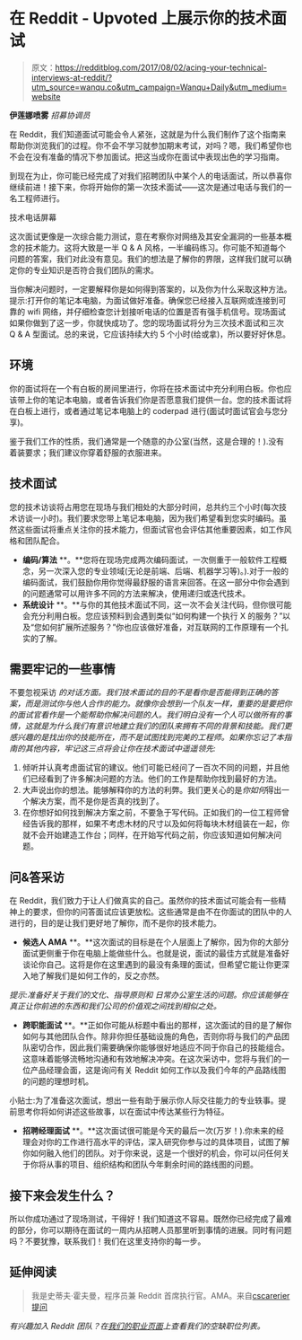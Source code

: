 # 在 Reddit - Upvoted 上展示你的技术面试

> 原文：<https://redditblog.com/2017/08/02/acing-your-technical-interviews-at-reddit/?utm_source=wanqu.co&utm_campaign=Wanqu+Daily&utm_medium=website>

**伊莲娜喷雾** *招募协调员*

在 Reddit，我们知道面试可能会令人紧张，这就是为什么我们制作了这个指南来帮助你浏览我们的过程。你不会不学习就参加期末考试，对吗？嗯，我们希望你也不会在没有准备的情况下参加面试。把这当成你在面试中表现出色的学习指南。

到现在为止，你可能已经完成了对我们招聘团队中某个人的电话面试，所以恭喜你继续前进！接下来，你将开始你的第一次技术面试——这次是通过电话与我们的一名工程师进行。

技术电话屏幕

这次面试更像是一次综合能力测试，意在考察你对网络及其安全漏洞的一些基本概念的技术能力。这将大致是一半 Q & A 风格，一半编码练习。你可能不知道每个问题的答案，我们对此没有意见。我们的想法是了解你的界限，这样我们就可以确定你的专业知识是否符合我们团队的需求。

当你解决问题时，一定要解释你是如何得到答案的，以及你为什么采取这种方法。提示:打开你的笔记本电脑，为面试做好准备。确保您已经接入互联网或连接到可靠的 wifi 网络，并仔细检查您计划接听电话的位置是否有强手机信号。现场面试如果你做到了这一步，你就快成功了。您的现场面试将分为三次技术面试和三次 Q & A 型面试。总的来说，它应该持续大约 5 个小时(给或拿)，所以要好好休息。

## **环境**

你的面试将在一个有白板的房间里进行，你将在技术面试中充分利用白板。你也应该带上你的笔记本电脑，或者告诉我们你是否愿意我们提供一台。您的技术面试将在白板上进行，或者通过笔记本电脑上的 coderpad 进行(面试时面试官会与您分享)。

鉴于我们工作的性质，我们通常是一个随意的办公室(当然，这是合理的！).没有着装要求；我们建议你穿着舒服的衣服进来。

## **技术面试**

您的技术访谈将占用您在现场与我们相处的大部分时间，总共约三个小时(每次技术访谈一小时)。我们要求您带上笔记本电脑，因为我们希望看到您实时编码。虽然这些面试将重点关注你的技术能力，但面试官也会评估其他重要因素，如工作风格和团队配合。

*   **编码/算法** **。**您将在现场完成两次编码面试，一次侧重于一般软件工程概念，另一次深入您的专业领域(无论是前端、后端、机器学习等)。).对于一般的编码面试，我们鼓励你用你觉得最舒服的语言来回答。在这一部分中你会遇到的问题通常可以用许多不同的方法来解决，使用递归或迭代技术。
*   **系统设计** **。**与你的其他技术面试不同，这一次不会关注代码，但你很可能会充分利用白板。您应该预料到会遇到类似“如何构建一个执行 X 的服务？”以及“您如何扩展所述服务？”你也应该做好准备，对互联网的工作原理有一个扎实的了解。

## **需要牢记的一些事情**

不要忽视采访 *的对话方面。我们技术面试的目的不是看你是否能得到正确的答案，而是测试你与他人合作的能力。就像你会想到一个队友一样，重要的是要把你的面试官看作是一个能帮助你解决问题的人。我们明白没有一个人可以做所有的事情，这就是为什么我们有意识地建立我们的团队来拥有不同的背景和技能。我们更感兴趣的是找出你的技能所在，而不是试图找到完美的工程师。如果你忘记了本指南的其他内容，牢记这三点将会让你在技术面试中遥遥领先:*

1.  倾听并认真考虑面试官的建议。他们可能已经问了一百次不同的问题，并且他们已经看到了许多解决问题的方法。他们的工作是帮助你找到最好的方法。
2.  大声说出你的想法。能够解释你的方法的利弊。我们更关心的是*你如何*得出一个解决方案，而不是你是否真的找到了。
3.  在你想好如何找到解决方案之前，不要急于写代码。正如我们的一位工程师曾经告诉我的那样，如果不考虑木材的尺寸以及如何将每块木材组装在一起，你就不会开始建造工作台；同样，在开始写代码之前，你应该知道如何解决问题。

## **问&答采访**

在 Reddit，我们致力于让人们做真实的自己。虽然你的技术面试可能会有一些精神上的要求，但你的问答面试应该更放松。这些通常是由不在你面试的团队中的人进行的，目的是让我们更好地了解你，而不是你的技术能力。

*   **候选人 AMA** **。**这次面试的目标是在个人层面上了解你，因为你的大部分面试更侧重于你在电脑上能做些什么。也就是说，面试的最佳方式就是准备好谈论你自己。这将是你在这里遇到的最没有条理的面试，但希望它能让你更深入地了解我们是如何工作的，反之亦然。

*提示:准备好关于我们的文化、指导原则和* *日常办公室生活的问题。你应该能够在真正让你前进的东西和我们公司的价值观之间找到相似之处。*

*   **跨职能面试** **。**正如你可能从标题中看出的那样，这次面试的目的是了解你如何与其他团队合作。除非你担任基础设施的角色，否则你将与我们的产品团队密切合作，因此我们需要确保你能够很好地适应不同于你自己的技能组合。这意味着能够流畅地沟通和有效地解决冲突。在这次采访中，您将与我们的一位产品经理会面，这是询问有关 Reddit 如何工作以及我们今年的产品路线图的问题的理想时机。

小贴士:为了准备这次面试，想出一些有助于展示你人际交往能力的专业轶事。提前思考你将如何讲述这些故事，以在面试中传达某些行为特征。

*   **招聘经理面试** **。**这次面试很可能是今天的最后一次(万岁！).你未来的经理会对你的工作进行高水平的评估，深入研究你参与过的具体项目，试图了解你如何融入他们的团队。对于你来说，这是一个很好的机会，你可以问任何关于你将从事的项目、组织结构和团队今年剩余时间的路线图的问题。

## 接下来会发生什么？

所以你成功通过了现场测试，干得好！我们知道这不容易。既然你已经完成了最难的部分，你可以期待在面试的一周内从招聘人员那里听到事情的进展。同时有问题吗？不要犹豫，联系我们！我们在这里支持你的每一步。

## **延伸阅读**

> 我是史蒂夫·霍夫曼，程序员兼 Reddit 首席执行官。AMA。来自[cscarerier 提问](https://www.reddit.com/r/cscareerquestions/)

*有兴趣加入 Reddit 团队？在[我们的职业页面](https://about.reddit.com/careers/)上查看我们的空缺职位列表。*